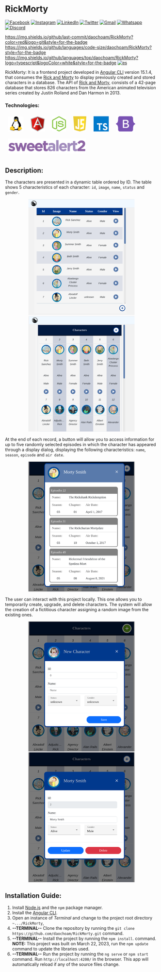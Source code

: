 # RickMorty
[![Facebook](https://img.shields.io/badge/Facebook-%231877F2.svg?logo=Facebook&logoColor=white)](https://facebook.com/dfom89)   [![Instagram](https://img.shields.io/badge/Instagram-%23E4405F.svg?logo=Instagram&logoColor=white)](https://instagram.com/ing_daniel8a)   [![LinkedIn](https://img.shields.io/badge/LinkedIn-%230077B5.svg?logo=linkedin&logoColor=white)](https://linkedin.com/in/dfom89)  [![Twitter](https://img.shields.io/badge/Twitter-%231DA1F2.svg?logo=Twitter&logoColor=white)](https://twitter.com/dfom89)   [![Gmail](https://img.shields.io/badge/Gmail-%23E4400F.svg?logo=Gmail&logoColor=white)](https://dfom89@gmail.com)  [![Whatsapp](https://img.shields.io/badge/Whatsapp-%231DA1F2.svg?logo=Whatsapp&logoColor=white)](https://wa.me/573168704626/?text=Hola%20Ingeniero,%20me%20gustaria%20contarte,%20tengo%20un%20proyecto%20que%20te%20puede%20interesar.)    [![Discord](https://img.shields.io/badge/Discord-%237289DA.svg?logo=discord&logoColor=white)](https://discord.gg/dfom89)

https://img.shields.io/github/last-commit/daochoam/RickMorty?color=red&logo=git&style=for-the-badge https://img.shields.io/github/languages/code-size/daochoam/RickMorty?style=for-the-badge https://img.shields.io/github/languages/top/daochoam/RickMorty?logo=typescript&logoColor=white&style=for-the-badge [![es](https://img.shields.io/badge/lang-es-yellow.svg)](https://github.com/jonatasemidio/multilanguage-readme-pattern/blob/master/README.es.md)

RickMorty: It is a frontend project developed in [Angular CLI](https://github.com/angular/angular-cli) version 15.1.4, that consumes the [Rick and Morty](https://rickandmortyapi.com) to display previously created and stored characters in a database. The API of [Rick and Morty](https://rickandmortyapi.com/), consists of a 42-page database that stores 826 characters from the American animated television series created by Justin Roiland and Dan Harmon in 2013.

### Technologies:

<div>
<a href="https://www.linux.org/" target="_blank"><img style="margin: 10px" src="https://raw.githubusercontent.com/daochoam/Data-Bases/main/icons/linux.svg" alt="Linux" height="50" /></a>
<a href="https://angular.io/" target="_blank"><img style="margin: 10px" src="https://raw.githubusercontent.com/daochoam/Data-Bases/main/icons/angular.svg" alt="JavaScript" height="50" /></a>
<a href="https://nodejs.org/en" target="_blank"><img style="margin: 10px" src="https://raw.githubusercontent.com/daochoam/Data-Bases/main/icons/nodejs.svg" alt="JavaScript" height="50" /></a>
<a href="https://www.javascript.com/" target="_blank"><img style="margin: 10px" src="https://raw.githubusercontent.com/daochoam/Data-Bases/main/icons/javascript.svg" alt="JavaScript" height="50" /></a>  
<a href="https://www.typescriptlang.org/" target="_blank"><img style="margin: 10px" src="https://raw.githubusercontent.com/daochoam/Data-Bases/main/icons/typescript.svg" alt="TypeScript" height="50" /></a>  <a href="https://getbootstrap.com/" target="_blank"><img style="margin: 10px" src="https://raw.githubusercontent.com/daochoam/Data-Bases/main/icons/bootstrap.svg" alt="JavaScript" height="50" /></a>
<a href="https://getbootstrap.com/" target="_blank"><img style="margin: 10px" src="https://raw.githubusercontent.com/daochoam/Data-Bases/main/icons/SweetAlert2.png" alt="JavaScript" height="50" /></a>
</div>

## Description:
The characters are presented in a dynamic table ordered by ID. The table shows 5 characteristics of each character: `id`, `image`, `name`, `status` and `gender`.

 <div align="center">
<img src="images/1.png" width=350>
 <img src="images/2.png" width=350>
 </div>

At the end of each record, a button will allow you to access information for up to five randomly selected episodes in which the character has appeared through a display dialog, displaying the following characteristics: `name`, `season`, `episode` and `air date`.
 <div align="center">
<img src="images/5.png" width=350>
 </div>

The user can interact with this project locally. This one allows you to temporarily create, upgrade, and delete characters. The system will allow the creation of a fictitious character assigning a random image from the existing ones.

 <div align="center">
<img src="images/3.png" width=350>
 <img src="images/4.png" width=350>
 </div>

## Installation Guide:
1. Install [Node.js](https://nodejs.org/es) and the `npm` package manager.
2. Install the [Angular CLI](https://angular.io/cli).
3. Open an instance of *Terminal* and change to the project root directory `~.../RickMorty`,
4. **--TERMINAL--** Clone the repository by running the `git clone https://github.com/daochoam/RickMorty.git` command.
5. **--TERMINAL--** Install the project by running the `npm install`. command.
    **NOTE:** This project was built on March 22, 2023, run the `npm update` command to update the libraries used.
6. **--TERMINAL--** Run the project by running the `ng serve` or `npm start` command. Run `http://localhost:4200/` in the browser. This app will automatically reload if any of the source files change.
